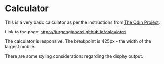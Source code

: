 # Calculator

This is a very basic calculator as per the instructions from [The Odin Project](https://www.theodinproject.com/paths/foundations/courses/foundations/lessons/calculator).

Link to the page: https://jurgengjoncari.github.io/calculator/


The calculator is responsive. The breakpoint is 425px - the width of the largest mobile. 

There are some styling considerations regarding the display output. 